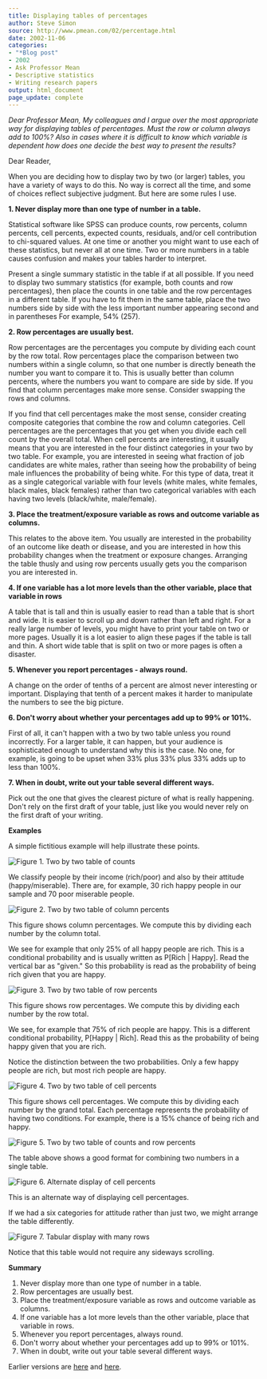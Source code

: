 ```yaml
---
title: Displaying tables of percentages
author: Steve Simon
source: http://www.pmean.com/02/percentage.html
date: 2002-11-06
categories:
- "*Blog post"
- 2002
- Ask Professor Mean
- Descriptive statistics
- Writing research papers
output: html_document
page_update: complete
---
```


*Dear Professor Mean, My colleagues and I argue over the most appropriate way for displaying tables of percentages. Must the row or column always add to 100%? Also in cases where it is difficult to know which variable is dependent how does one decide the best way to present the results?*

<!---more--->

Dear Reader,

When you are deciding how to display two by two (or larger) tables, you have a variety of ways to do this. No way is correct all the time, and some of choices reflect subjective judgment. But here are some rules I use.

**1. Never display more than one type of number in a table.**

Statistical software like SPSS can produce counts, row percents, column percents, cell percents, expected counts, residuals, and/or cell contribution to chi-squared values. At one time or another you might want to use each of these statistics, but never all at one time. Two or more numbers in a table causes confusion and makes your tables harder to interpret.

Present a single summary statistic in the table if at all possible. If you need to display two summary statistics (for example, both counts and row percentages), then place the counts in one table and the row percentages in a different table. If you have to fit them in the same table, place the two numbers side by side with the less important number appearing second and in parentheses For example, 54% (257).

**2. Row percentages are usually best.** 

Row percentages are the percentages you compute by dividing each count by the row total. Row percentages place the comparison between two numbers within a single column, so that one number is directly beneath the number you want to compare it to. This is usually better than column percents, where the numbers you want to compare are side by side. If you find that column percentages make more sense. Consider swapping the rows and columns.

If you find that cell percentages make the most sense, consider creating composite categories that combine the row and column categories. Cell percentages are the percentages that you get when you divide each cell count by the overall total. When cell percents are interesting, it usually means that you are interested in the four distinct categories in your two by two table. For example, you are interested in seeing what fraction of job candidates are white males, rather than seeing how the probability of being male influences the probability of being white. For this type of data, treat it as a single categorical variable with four levels (white males, white females, black males, black females) rather than two categorical variables with each having two levels (black/white, male/female).

**3. Place the treatment/exposure variable as rows and outcome variable as columns.**

This relates to the above item. You usually are interested in the probability of an outcome like death or disease, and you are interested in how this probability changes when the treatment or exposure changes. Arranging the table thusly and using row percents usually gets you the comparison you are interested in.

**4. If one variable has a lot more levels than the other variable, place that variable in rows**

A table that is tall and thin is usually easier to read than a table that is short and wide. It is easier to scroll up and down rather than left and right. For a really large number of levels, you might have to print your table on two or more pages. Usually it is a lot easier to align these pages if the table is tall and thin. A short wide table that is split on two or more pages is often a disaster.

**5. Whenever you report percentages - always round.**

A change on the order of tenths of a percent are almost never interesting or important. Displaying that tenth of a percent makes it harder to manipulate the numbers to see the big picture.

**6. Don't worry about whether your percentages add up to 99% or 101%.**

First of all, it can't happen with a two by two table unless you round incorrectly. For a larger table, it can happen, but your audience is sophisticated enough to understand why this is the case. No one, for example, is going to be upset when 33% plus 33% plus 33% adds up to less than 100%.

**7. When in doubt, write out your table several different ways.**

Pick out the one that gives the clearest picture of what is really happening. Don't rely on the first draft of your table, just like you would never rely on the first draft of your writing.

**Examples**

A simple fictitious example will help illustrate these points.

![Figure 1. Two by two table of counts](http://www.pmean.com/new-images/02/percentage-0201.gif)

We classify people by their income (rich/poor) and also by their attitude (happy/miserable). There are, for example, 30 rich happy people in our sample and 70 poor miserable people.

![Figure 2. Two by two table of column percents](http://www.pmean.com/new-images/02/percentage-0202.gif)

This figure shows column percentages. We compute this by dividing each number by the column total.

We see for example that only 25% of all happy people are rich. This is a conditional probability and is usually written as P[Rich | Happy]. Read the vertical bar as "given." So this probability is read as the probability of being rich given that you are happy.

![Figure 3. Two by two table of row percents](http://www.pmean.com/new-images/02/percentage-0203.gif)

This figure shows row percentages. We compute this by dividing each number by the row total.

We see, for example that 75% of rich people are happy. This is a
different conditional probability, P[Happy | Rich]. Read this as the probability of being happy given that you are rich.

Notice the distinction between the two probabilities. Only a few happy people are rich, but most rich people are happy.

![Figure 4. Two by two table of cell percents](http://www.pmean.com/new-images/02/percentage-0204.gif)

This figure shows cell percentages. We compute this by dividing each number by the grand total. Each percentage represents the probability of having two conditions. For example, there is a 15% chance of being rich and happy.

![Figure 5. Two by two table of counts and row percents](http://www.pmean.com/new-images/02/percentage-0205.gif)

The table above shows a good format for combining two numbers in a single table.

![Figure 6. Alternate display of cell percents](http://www.pmean.com/new-images/02/percentage-0206.gif)

This is an alternate way of displaying cell percentages.

If we had a six categories for attitude rather than just two, we might arrange the table differently.

![Figure 7. Tabular display with many rows](http://www.pmean.com/new-images/02/percentage-0207.gif)

Notice that this table would not require any sideways scrolling.

**Summary**

1.  Never display more than one type of number in a table.
2.  Row percentages are usually best.
3.  Place the treatment/exposure variable as rows and outcome variable as columns.
4.  If one variable has a lot more levels than the other variable, place that variable in rows.
5.  Whenever you report percentages, always round.
6.  Don't worry about whether your percentages add up to 99% or 101%.
7.  When in doubt, write out your table several different ways.

Earlier versions are [here][sim1] and [here][sim2].

[sim1]: http://www.pmean.com/02/percentage.html
[sim2]: http://new.pmean.com/displaying-percentages/
